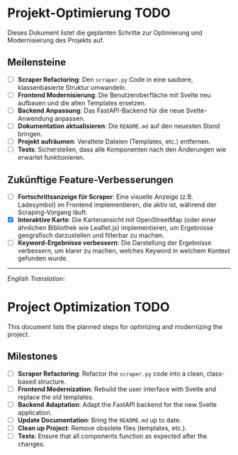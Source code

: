 # Projekt-Optimierung TODO

Dieses Dokument listet die geplanten Schritte zur Optimierung und Modernisierung des Projekts auf.

## Meilensteine

- [ ] **Scraper Refactoring**: Den `scraper.py` Code in eine saubere, klassenbasierte Struktur umwandeln.
- [ ] **Frontend Modernisierung**: Die Benutzeroberfläche mit Svelte neu aufbauen und die alten Templates ersetzen.
- [ ] **Backend Anpassung**: Das FastAPI-Backend für die neue Svelte-Anwendung anpassen.
- [ ] **Dokumentation aktualisieren**: Die `README.md` auf den neuesten Stand bringen.
- [ ] **Projekt aufräumen**: Veraltete Dateien (Templates, etc.) entfernen.
- [ ] **Tests**: Sicherstellen, dass alle Komponenten nach den Änderungen wie erwartet funktionieren.

## Zukünftige Feature-Verbesserungen

- [ ] **Fortschrittsanzeige für Scraper**: Eine visuelle Anzeige (z.B. Ladesymbol) im Frontend implementieren, die aktiv ist, während der Scraping-Vorgang läuft.
- [x] **Interaktive Karte**: Die Kartenansicht mit OpenStreetMap (oder einer ähnlichen Bibliothek wie Leaflet.js) implementieren, um Ergebnisse geografisch darzustellen und filterbar zu machen.
- [ ] **Keyword-Ergebnisse verbessern**: Die Darstellung der Ergebnisse verbessern, um klarer zu machen, welches Keyword in welchem Kontext gefunden wurde.

---
*English Translation:*

# Project Optimization TODO

This document lists the planned steps for optimizing and modernizing the project.

## Milestones

- [ ] **Scraper Refactoring**: Refactor the `scraper.py` code into a clean, class-based structure.
- [ ] **Frontend Modernization**: Rebuild the user interface with Svelte and replace the old templates.
- [ ] **Backend Adaptation**: Adapt the FastAPI backend for the new Svelte application.
- [ ] **Update Documentation**: Bring the `README.md` up to date.
- [ ] **Clean up Project**: Remove obsolete files (templates, etc.).
- [ ] **Tests**: Ensure that all components function as expected after the changes.
